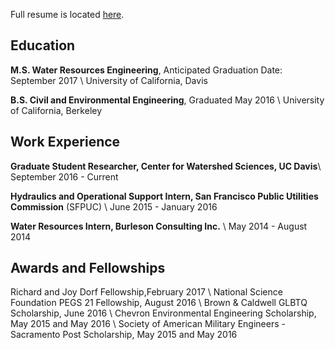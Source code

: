 Full resume is located [here](/other/resume.pdf). 

## Education

**M.S. Water Resources Engineering**, Anticipated Graduation Date: September 2017 \\
University of California, Davis 

**B.S. Civil and Environmental Engineering**, Graduated May 2016 \\
University of California, Berkeley 

## Work Experience

**Graduate Student Researcher, Center for Watershed Sciences, UC Davis**\\
September 2016 - Current
	
**Hydraulics and Operational Support Intern, San Francisco Public Utilities Commission** (SFPUC) \\
June 2015 - January 2016 

**Water Resources Intern, Burleson Consulting Inc.** \\
May 2014 - August 2014 

## Awards and Fellowships

Richard and Joy Dorf Fellowship,February 2017 \\
National Science Foundation PEGS 21 Fellowship, August 2016 \\
Brown & Caldwell GLBTQ Scholarship, June 2016 \\
Chevron Environmental Engineering Scholarship, May 2015 and May 2016 \\
Society of American Military Engineers - Sacramento Post Scholarship, May 2015 and May 2016